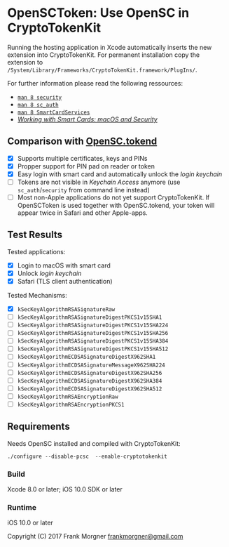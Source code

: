 # OpenSCToken: Use OpenSC in CryptoTokenKit

Running the hosting application in Xcode automatically inserts the new extension into CryptoTokenKit. For permanent installation copy the extension to `/System/Library/Frameworks/CryptoTokenKit.framework/PlugIns/`.

For further information please read the following ressources:

- [`man 8 security`](http://www.manpagez.com/man/1/security/)
- [`man 8 sc_auth`](http://www.manpagez.com/man/8/sc_auth/)
- [`man 8 SmartCardServices`](http://www.manpagez.com/man/7/SmartCardServices/)
- [*Working with Smart Cards: macOS and Security*](http://www.macad.uk/presentations/Richard_Purves_SC.pdf)

## Comparison with [OpenSC.tokend](https://github.com/OpenSC/OpenSC.tokend)

- [x] Supports multiple certificates, keys and PINs
- [x] Propper support for PIN pad on reader or token
- [x] Easy login with smart card and automatically unlock the *login keychain*
- [ ] Tokens are not visible in *Keychain Access* anymore (use `sc_auth`/`security` from command line instead)
- [ ] Most non-Apple applications do not yet support CryptoTokenKit. If OpenSCToken is used together with OpenSC.tokend, your token will appear twice in Safari and other Apple-apps.

## Test Results

Tested applications:

- [x] Login to macOS with smart card
- [x] Unlock *login keychain*
- [x] Safari (TLS client authentication)

Tested Mechanisms:

- [x] `kSecKeyAlgorithmRSASignatureRaw`
- [ ] `kSecKeyAlgorithmRSASignatureDigestPKCS1v15SHA1`
- [ ] `kSecKeyAlgorithmRSASignatureDigestPKCS1v15SHA224`
- [ ] `kSecKeyAlgorithmRSASignatureDigestPKCS1v15SHA256`
- [ ] `kSecKeyAlgorithmRSASignatureDigestPKCS1v15SHA384`
- [ ] `kSecKeyAlgorithmRSASignatureDigestPKCS1v15SHA512`
- [ ] `kSecKeyAlgorithmECDSASignatureDigestX962SHA1`
- [ ] `kSecKeyAlgorithmECDSASignatureMessageX962SHA224`
- [ ] `kSecKeyAlgorithmECDSASignatureDigestX962SHA256`
- [ ] `kSecKeyAlgorithmECDSASignatureDigestX962SHA384`
- [ ] `kSecKeyAlgorithmECDSASignatureDigestX962SHA512`
- [ ] `kSecKeyAlgorithmRSAEncryptionRaw`
- [ ] `kSecKeyAlgorithmRSAEncryptionPKCS1`

## Requirements

Needs OpenSC installed and compiled with CryptoTokenKit:

```
./configure --disable-pcsc  --enable-cryptotokenkit
```

### Build

Xcode 8.0 or later; iOS 10.0 SDK or later

### Runtime

iOS 10.0 or later

Copyright (C) 2017 Frank Morgner <frankmorgner@gmail.com>
